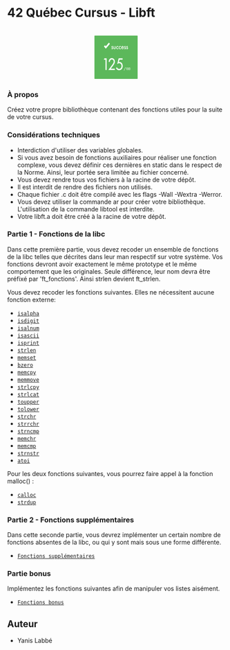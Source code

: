 # 42 Québec Cursus - Libft

<br />
<div align="center">
	<a href="https://github.com/yanislabbe">
	<img src="images/success.png" alt="success" width="100" height="100">
	</a>
</div>


### À propos

Créez votre propre bibliothèque contenant des fonctions utiles pour la suite de votre cursus.

### Considérations techniques

- Interdiction d'utiliser des variables globales.
- Si vous avez besoin de fonctions auxiliaires pour réaliser une fonction complexe, vous devez définir ces dernières en static dans le respect de la Norme. Ainsi, leur portée sera limitée au fichier concerné.
- Vous devez rendre tous vos fichiers à la racine de votre dépôt.
- Il est interdit de rendre des fichiers non utilisés.
- Chaque fichier .c doit être compilé avec les flags -Wall -Wextra -Werror.
- Vous devez utiliser la commande ar pour créer votre bibliothèque. L'utilisation de la commande libtool est interdite.
- Votre libft.a doit être créé à la racine de votre dépôt.

### Partie 1 - Fonctions de la libc

Dans cette première partie, vous devez recoder un ensemble de fonctions de la libc telles que décrites dans leur man respectif sur votre système. Vos fonctions devront avoir exactement le même prototype et le même comportement que les originales. Seule différence, leur nom devra être préfixé par 'ft_fonctions'. Ainsi strlen devient ft_strlen.

Vous devez recoder les fonctions suivantes. Elles ne nécessitent aucune fonction externe:

- [`isalpha`](http://manpagesfr.free.fr/man/man3/isalpha.3.html)
- [`isdigit`](http://manpagesfr.free.fr/man/man3/isalpha.3.html)
- [`isalnum`](http://manpagesfr.free.fr/man/man3/isalpha.3.html)
- [`isascii`](http://manpagesfr.free.fr/man/man3/isalpha.3.html)
- [`isprint`](http://manpagesfr.free.fr/man/man3/isalpha.3.html)
- [`strlen`](http://manpagesfr.free.fr/man/man3/strlen.3.html)
- [`memset`](http://manpagesfr.free.fr/man/man3/memset.3.html)
- [`bzero`](http://manpagesfr.free.fr/man/man3/bzero.3.html)
- [`memcpy`](http://manpagesfr.free.fr/man/man3/memcpy.3.html)
- [`memmove`](http://manpagesfr.free.fr/man/man3/memmove.3.html)
- [`strlcpy`](https://linux.die.net/man/3/strlcpy)
- [`strlcat`](https://linux.die.net/man/3/strlcpy)
- [`toupper`](http://manpagesfr.free.fr/man/man3/toupper.3.html)
- [`tolower`](http://manpagesfr.free.fr/man/man3/toupper.3.html)
- [`strchr`](http://manpagesfr.free.fr/man/man3/strchr.3.html)
- [`strrchr`](http://manpagesfr.free.fr/man/man3/strchr.3.html)
- [`strncmp`](http://manpagesfr.free.fr/man/man3/strcmp.3.html)
- [`memchr`](http://manpagesfr.free.fr/man/man3/memchr.3.html)
- [`memcmp`](http://manpagesfr.free.fr/man/man3/memcmp.3.html)
- [`strnstr`](https://www.freebsd.org/cgi/man.cgi?query=strnstr&sektion=3)
- [`atoi`](http://manpagesfr.free.fr/man/man3/atoi.3.html)


Pour les deux fonctions suivantes, vous pourrez faire appel à la fonction malloc() :

- [`calloc`](http://manpagesfr.free.fr/man/man3/malloc.3.html)
- [`strdup`](http://manpagesfr.free.fr/man/man3/strdup.3.html)

### Partie 2 - Fonctions supplémentaires

Dans cette seconde partie, vous devrez implémenter un certain nombre de fonctions absentes de la libc, ou qui y sont mais sous une forme différente.

- [`Fonctions supplémentaires`](https://github.com/yanislabbe/libft/blob/main/sujet.pdf)

### Partie bonus

Implémentez les fonctions suivantes afin de manipuler vos listes aisément.

- [`Fonctions bonus`](https://github.com/yanislabbe/libft/blob/main/sujet.pdf)

## Auteur

- Yanis Labbé
